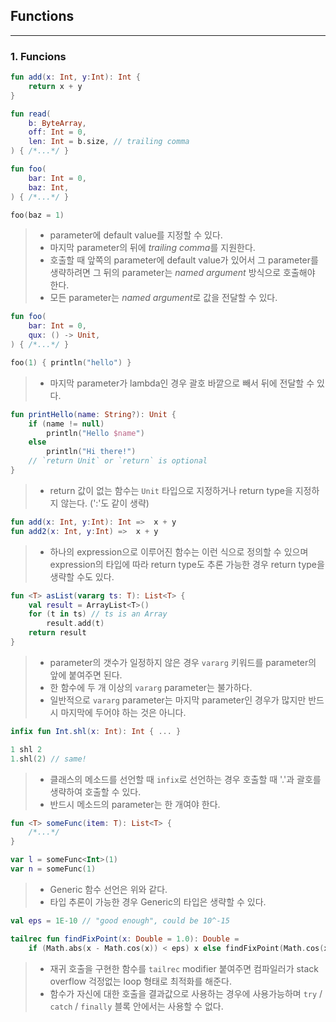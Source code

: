 ## Functions

---

### 1. Funcions

```kotlin
fun add(x: Int, y:Int): Int {
    return x + y
}
```

```kotlin
fun read(
    b: ByteArray,
    off: Int = 0,
    len: Int = b.size, // trailing comma
) { /*...*/ }

fun foo(
    bar: Int = 0,
    baz: Int,
) { /*...*/ }

foo(baz = 1)
```

> * parameter에 default value를 지정할 수 있다.
> * 마지막 parameter의 뒤에 *trailing comma*를 지원한다.
> * 호출할 때 앞쪽의 parameter에 default value가 있어서 그 parameter를 생략하려면 그 뒤의 parameter는 *named argument* 방식으로 호출해야 한다.
> * 모든 parameter는 *named argument*로 값을 전달할 수 있다.

```kotlin
fun foo(
    bar: Int = 0,
    qux: () -> Unit,
) { /*...*/ }

foo(1) { println("hello") }
```

> * 마지막 parameter가 lambda인 경우 괄호 바깥으로 빼서 뒤에 전달할 수 있다.

```kotlin
fun printHello(name: String?): Unit {
    if (name != null)
        println("Hello $name")
    else
        println("Hi there!")
    // `return Unit` or `return` is optional
}
```

> * return 값이 없는 함수는 `Unit` 타입으로 지정하거나 return type을 지정하지 않는다. (':'도 같이 생략)

```kotlin
fun add(x: Int, y:Int): Int =>  x + y
fun add2(x: Int, y:Int) =>  x + y
```

> * 하나의  expression으로 이루어진 함수는 이런 식으로 정의할 수 있으며 expression의 타입에 따라 return type도 추론 가능한 경우 return type을 생략할 수도 있다.

```kotlin
fun <T> asList(vararg ts: T): List<T> {
    val result = ArrayList<T>()
    for (t in ts) // ts is an Array
        result.add(t)
    return result
}
```

> * parameter의 갯수가 일정하지 않은 경우 `vararg` 키워드를 parameter의 앞에 붙여주면 된다.
> * 한 함수에 두 개 이상의 `vararg` parameter는 불가하다.
> * 일반적으로 `vararg` parameter는 마지막 parameter인 경우가 많지만 반드시 마지막에 두어야 하는 것은 아니다.

```kotlin
infix fun Int.shl(x: Int): Int { ... }

1 shl 2
1.shl(2) // same!
```

> * 클래스의 메소드를 선언할 때 `infix`로 선언하는 경우 호출할 때 '.'과 괄호를 생략하여 호출할 수 있다.
> * 반드시 메소드의 parameter는 한 개여야 한다.

```kotlin
fun <T> someFunc(item: T): List<T> { 
    /*...*/
}

var l = someFunc<Int>(1)
var n = someFunc(1)
```

> * Generic 함수 선언은 위와 같다.
> * 타입 추론이 가능한 경우 Generic의 타입은 생략할 수 있다.

```kotlin
val eps = 1E-10 // "good enough", could be 10^-15

tailrec fun findFixPoint(x: Double = 1.0): Double =
    if (Math.abs(x - Math.cos(x)) < eps) x else findFixPoint(Math.cos(x))
```

> * 재귀 호출을 구현한 함수를 `tailrec` modifier 붙여주면 컴파일러가 stack overflow 걱정없는 loop 형태로 최적화를 해준다.
> * 함수가 자신에 대한 호출을 결과값으로 사용하는 경우에 사용가능하며 `try` / `catch` / `finally` 블록 안에서는 사용할 수 없다.
